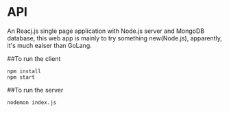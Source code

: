 <h1>API</h1>

An Reacj.js single page application with Node.js server and MongoDB database, this web app is mainly to try something new(Node.js),
apparently, it's much eaiser than GoLang.


##To run the client
```
npm install
npm start
```

##To run the server
```
nodemon index.js
```

